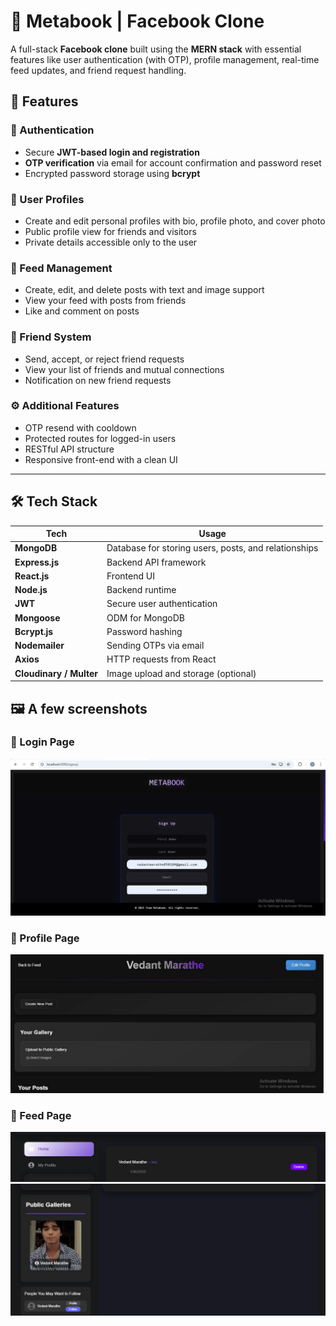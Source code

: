 # 🧠 Metabook | Facebook Clone

A full-stack **Facebook clone** built using the **MERN stack** with essential features like user authentication (with OTP), profile management, real-time feed updates, and friend request handling.

## 📸 Features

### 🔐 Authentication
- Secure **JWT-based login and registration**
- **OTP verification** via email for account confirmation and password reset
- Encrypted password storage using **bcrypt**

### 👤 User Profiles
- Create and edit personal profiles with bio, profile photo, and cover photo
- Public profile view for friends and visitors
- Private details accessible only to the user

### 📰 Feed Management
- Create, edit, and delete posts with text and image support
- View your feed with posts from friends
- Like and comment on posts

### 🤝 Friend System
- Send, accept, or reject friend requests
- View your list of friends and mutual connections
- Notification on new friend requests

### ⚙️ Additional Features
- OTP resend with cooldown
- Protected routes for logged-in users
- RESTful API structure
- Responsive front-end with a clean UI

---

## 🛠️ Tech Stack

| Tech      | Usage |
|-----------|-------|
| **MongoDB** | Database for storing users, posts, and relationships |
| **Express.js** | Backend API framework |
| **React.js** | Frontend UI |
| **Node.js** | Backend runtime |
| **JWT** | Secure user authentication |
| **Mongoose** | ODM for MongoDB |
| **Bcrypt.js** | Password hashing |
| **Nodemailer** | Sending OTPs via email |
| **Axios** | HTTP requests from React |
| **Cloudinary / Multer** | Image upload and storage (optional) |

## 🖼️ A few screenshots

### 🔐 Login Page
![Login](./screenshots/loginpage.png)

### 👤 Profile Page
![Profile](./screenshots/profilepage.png)

### 📰 Feed Page
![Feed](./screenshots/feed1.png)
![Feed](./screenshots/feed2.png)



